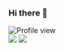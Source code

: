 ### Hi there 👋

<!--
**ansidev/ansidev** is a ✨ _special_ ✨ repository because its `README.md` (this file) appears on your GitHub profile.

Here are some ideas to get you started:

- 🔭 I’m currently working on ...
- 🌱 I’m currently learning ...
- 👯 I’m looking to collaborate on ...
- 🤔 I’m looking for help with ...
- 💬 Ask me about ...
- 📫 How to reach me: ...
- 😄 Pronouns: ...
- ⚡ Fun fact: ...
-->

<div>
  <img src="https://komarev.com/ghpvc/?username=ansidev" alt="Profile view" />
</div>

<img src="https://github.com/hahuyhungdev/hahuyhungdev/blob/main/github_metrics_01.svg" />

<img src="https://github.com/hahuyhungdev/hahuyhungdev/blob/main/github_metrics_02.svg" />
